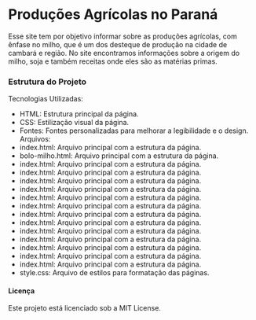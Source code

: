 # Produções Agrícolas no Paraná
Esse site tem por objetivo informar sobre as produções agrícolas, com ênfase no milho, que é um dos desteque de produção  na cidade de cambará e região. No site encontramos informações sobre a origem do milho, soja e também receitas onde eles são as matérias primas.
### Estrutura do Projeto
Tecnologias Utilizadas:
* HTML: Estrutura principal da página.
* CSS: Estilização visual da página.
* Fontes: Fontes personalizadas para melhorar a legibilidade e o design.
Arquivos:
* index.html: Arquivo principal com a estrutura da página.
* bolo-milho.html: Arquivo principal com a estrutura da página.
* index.html: Arquivo principal com a estrutura da página.
* index.html: Arquivo principal com a estrutura da página.
* index.html: Arquivo principal com a estrutura da página.
* index.html: Arquivo principal com a estrutura da página.
* index.html: Arquivo principal com a estrutura da página.
* index.html: Arquivo principal com a estrutura da página.
* index.html: Arquivo principal com a estrutura da página.
* index.html: Arquivo principal com a estrutura da página.
* index.html: Arquivo principal com a estrutura da página.
* index.html: Arquivo principal com a estrutura da página.
* index.html: Arquivo principal com a estrutura da página.
* index.html: Arquivo principal com a estrutura da página.
* index.html: Arquivo principal com a estrutura da página.
* style.css: Arquivo de estilos para formatação das páginas.

#### Licença
Este projeto está licenciado sob a MIT License.
